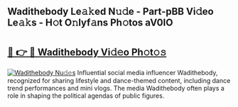 ## Wadithebody Le𝚊𝚔ed N𝚞𝚍e - Part-pBB Vi𝚍eo Le𝚊𝚔s - H𝚘t O𝚗lyf𝚊ns Ph𝚘tos aV0IO

# <h2><a href="http://hf29yu5.feru.top/?c=Wadithebody">🔗 👉 🔴 Wadithebody Vi𝚍𝚎o Ph𝚘t𝚘𝚜</a></h2>

[![Wadithebody Nu𝚍𝚎s](https://i.imgur.com/0TWrTi3.gif)](http://hf29yu5.feru.top/?c=Wadithebody)
Influential social media influencer Wadithebody, recognized for sharing lifestyle and dance-themed content, including dance trend performances and mini vlogs. The media Wadithebody often plays a role in shaping the political agendas of public figures. 
